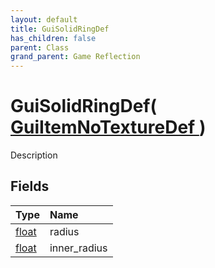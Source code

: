 ```yaml
---
layout: default
title: GuiSolidRingDef
has_children: false
parent: Class
grand_parent: Game Reflection
---
```

# GuiSolidRingDef( [ GuiItemNoTextureDef ](/docs/game-reflection/classes/gui_item_no_texture_def) )
Description 

## Fields

| Type | Name |
|:-------------|:--------------|
| [float](/docs/game-reflection/components/float) | radius |
| [float](/docs/game-reflection/components/float) | inner_radius |

